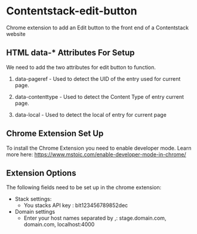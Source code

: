 # Contentstack-edit-button
Chrome extension to add an Edit button to the front end of a Contentstack website

## HTML  data-*  Attributes For Setup
We need to add the two attributes for edit button to function.
 1. data-pageref - Used to detect the UID of the entry used for current page.
 2. data-contenttype - Used to detect the Content Type of entry current page.
 3. data-local - Used to detect the local of entry for current page

    <body data-pageref="bltb8b487559a1b715d" data-contenttype="product" data-local="en-us">

## Chrome Extension Set Up
To install the Chrome Extension you need to enable developer mode. Learn more here:
https://www.mstoic.com/enable-developer-mode-in-chrome/


## Extension Options
The following fields need to be set up in the chrome extension:

- Stack settings:
    - You stacks API key : blt123456789852dec
- Domain settings
    - Enter your host names separated by ,: stage.domain.com, domain.com, localhost:4000
    
